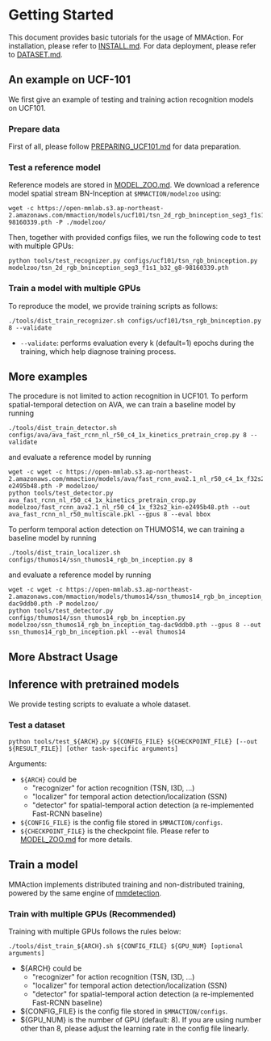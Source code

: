# Getting Started

This document provides basic tutorials for the usage of MMAction.
For installation, please refer to [INSTALL.md](https://github.com/open-mmlab/mmaction/blob/master/INSTALL.md).
For data deployment, please refer to [DATASET.md](https://github.com/open-mmlab/mmaction/blob/master/DATASET.md).

## An example on UCF-101

We first give an example of testing and training action recognition models on UCF101.

### Prepare data

First of all, please follow [PREPARING_UCF101.md](https://github.com/open-mmlab/mmaction/blob/master/data_tools/ucf101/PREPARING_UCF101.md) for data preparation.

### Test a reference model

Reference models are stored in [MODEL_ZOO.md](https://github.com/open-mmlab/mmaction/blob/master/MODEL_ZOO.md).
We download a reference model spatial stream BN-Inception at `$MMACTION/modelzoo` using:

```shell
wget -c https://open-mmlab.s3.ap-northeast-2.amazonaws.com/mmaction/models/ucf101/tsn_2d_rgb_bninception_seg3_f1s1_b32_g8-98160339.pth -P ./modelzoo/
```

Then, together with provided configs files, we run the following code to test with multiple GPUs:

```shell
python tools/test_recognizer.py configs/ucf101/tsn_rgb_bninception.py modelzoo/tsn_2d_rgb_bninception_seg3_f1s1_b32_g8-98160339.pth
```

### Train a model with multiple GPUs

To reproduce the model, we provide training scripts as follows:

```shell
./tools/dist_train_recognizer.sh configs/ucf101/tsn_rgb_bninception.py 8 --validate
```

-   `--validate`: performs evaluation every k (default=1) epochs during the training, which help diagnose training process.

## More examples

The procedure is not limited to action recognition in UCF101.
To perform spatial-temporal detection on AVA, we can train a baseline model by running

```shell
./tools/dist_train_detector.sh configs/ava/ava_fast_rcnn_nl_r50_c4_1x_kinetics_pretrain_crop.py 8 --validate
```

and evaluate a reference model by running

```shell
wget -c wget -c https://open-mmlab.s3.ap-northeast-2.amazonaws.com/mmaction/models/ava/fast_rcnn_ava2.1_nl_r50_c4_1x_f32s2_kin-e2495b48.pth -P modelzoo/
python tools/test_detector.py ava_fast_rcnn_nl_r50_c4_1x_kinetics_pretrain_crop.py modelzoo/fast_rcnn_ava2.1_nl_r50_c4_1x_f32s2_kin-e2495b48.pth --out ava_fast_rcnn_nl_r50_multiscale.pkl --gpus 8 --eval bbox
```

To perform temporal action detection on THUMOS14, we can training a baseline model by running

```shell
./tools/dist_train_localizer.sh configs/thumos14/ssn_thumos14_rgb_bn_inception.py 8
```

and evaluate a reference model by running

```shell
wget -c wget -c https://open-mmlab.s3.ap-northeast-2.amazonaws.com/mmaction/models/thumos14/ssn_thumos14_rgb_bn_inception_tag-dac9ddb0.pth -P modelzoo/
python tools/test_detector.py configs/thumos14/ssn_thumos14_rgb_bn_inception.py modelzoo/ssn_thumos14_rgb_bn_inception_tag-dac9ddb0.pth --gpus 8 --out ssn_thumos14_rgb_bn_inception.pkl --eval thumos14
```

## More Abstract Usage

## Inference with pretrained models

We provide testing scripts to evaluate a whole dataset.

### Test a dataset

```shell
python tools/test_${ARCH}.py ${CONFIG_FILE} ${CHECKPOINT_FILE} [--out ${RESULT_FILE}] [other task-specific arguments]
```

Arguments:

-   `${ARCH}` could be
    -   "recognizer" for action recognition (TSN, I3D, ...)
    -   "localizer" for temporal action detection/localization (SSN)
    -   "detector" for spatial-temporal action detection (a re-implemented Fast-RCNN baseline)
-   `${CONFIG_FILE}` is the config file stored in `$MMACTION/configs`.
-   `${CHECKPOINT_FILE}` is the checkpoint file.
    Please refer to [MODEL_ZOO.md](https://github.com/open-mmlab/mmaction/blob/master/MODEL_ZOO.md) for more details.

## Train a model

MMAction implements distributed training and non-distributed training, powered by the same engine of [mmdetection](https://github.com/open-mmlab/mmdetection).

### Train with multiple GPUs (Recommended)

Training with multiple GPUs follows the rules below:

```shell
./tools/dist_train_${ARCH}.sh ${CONFIG_FILE} ${GPU_NUM} [optional arguments]
```

-   \${ARCH} could be
    -   "recognizer" for action recognition (TSN, I3D, ...)
    -   "localizer" for temporal action detection/localization (SSN)
    -   "detector" for spatial-temporal action detection (a re-implemented Fast-RCNN baseline)
-   \${CONFIG_FILE} is the config file stored in `$MMACTION/configs`.
-   \${GPU_NUM} is the number of GPU (default: 8). If you are using number other than 8, please adjust the learning rate in the config file linearly.
